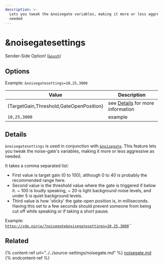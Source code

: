 ```yaml
---
description: >-
  Lets you tweak the &noisegate variables, making it more or less aggressive as
  needed
---
```


# \&noisegatesettings

Sender-Side Option! ([`&push`](../../source-settings/push.md))

## Options

Example: `&noisegatesettings=10,25,3000`

| Value                                   | Description                                                          |
| --------------------------------------- | -------------------------------------------------------------------- |
| (TargetGain,Threshold,GateOpenPosition) | see [Details](and-noisegatesettings.md#details) for more information |
| `10,25,3000`                            | example                                                              |

## Details

`&noisegatesettings` is used in conjunction with [`&noisegate`](../../source-settings/noisegate.md). This feature lets you tweak the noise-gate's variables, making it more or less aggressive as needed.

It takes a comma separated list:

* First value is target gain (0 to 100), although 0 to 40 is probably the recommended range here.
* Second value is the threshold value where the gate is triggered if below it. \~ 100 is loudly speaking, \~ 20 is light background noise levels, and under 5 is quiet background levels.
* Third value is how 'sticky' the gate-open position is, in milliseconds. Having this set to a few seconds should prevent someone from being cut off while speaking or if taking a short pause.

Example:\
[`https://vdo.ninja/?noisegate&noisegatesettings=10,25,3000`](https://vdo.ninja/?noisegate\&noisegatesettings=10,25,3000)``

## Related

{% content-ref url="../../source-settings/noisegate.md" %}
[noisegate.md](../../source-settings/noisegate.md)
{% endcontent-ref %}
